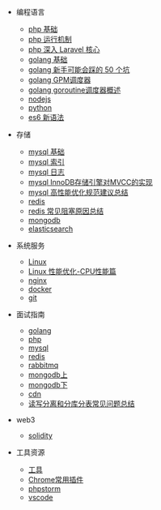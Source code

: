 * 编程语言

  * [php 基础](develop/php.md)
  * [php 运行机制](develop/php_run.md)
  * [php 深入 Laravel 核心](develop/php_laravel.md)
  * [golang 基础](develop/golang.md)
  * [golang 新手可能会踩的 50 个坑](develop/golang_gotchas.md)
  * [golang GPM调度器](develop/golang_gpm.md)
  * [golang goroutine调度器概述](develop/golang_goroutine_scheduler.md)
  * [nodejs](develop/nodejs.md)
  * [python](develop/python.md)
  * [es6 新语法](develop/escript.md)

* 存储
  
  * [mysql 基础](storage/mysql.md)
  * [mysql 索引](storage/mysql_index.md)
  * [mysql 日志](storage/mysql_logs.md)
  * [mysql InnoDB存储引擎对MVCC的实现](storage/mysql_mvcc.md)
  * [mysql 高性能优化规范建议总结](storage/mysql_optimization.md)
  * [redis](storage/redis.md)
  * [redis 常见阻塞原因总结](storage/redis_common_blocking_problems.md)
  * [mongodb](storage/mongodb.md)
  * [elasticsearch](storage/elasticsearch.md)

* 系统服务
  * [Linux](system/linux.md)
  * [Linux 性能优化-CPU性能篇](system/linux_optimization_cpu.md)
  * [nginx](system/nginx.md)
  * [docker](system/docker.md)
  * [git](system/git.md)

* 面试指南
  * [golang](interview/go.md)
  * [php](interview/php.md)
  * [mysql](interview/mysql.md)
  * [redis](interview/redis.md)
  * [rabbitmq](interview/rabbitmq.md)
  * [mongodb上](interview/mongodb.md)
  * [mongodb下](interview/mongodb2.md)
  * [cdn](interview/cdn.md)
  * [读写分离和分库分表常见问题总结](interview/read_write.md)

* web3
  * [solidity](web3/solidity.md)

* 工具资源
  * [工具](other/tools.md)
  * [Chrome常用插件](other/chrome.md)
  * [phpstorm](other/phpstorm.md)
  * [vscode](other/vscode.md)
